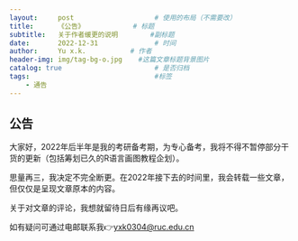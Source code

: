 ```yaml
---
layout:     post   				    # 使用的布局（不需要改）
title:      《公告》			# 标题 
subtitle:   关于作者缓更的说明        #副标题
date:       2022-12-31				# 时间
author:     Yu x.k.	          # 作者
header-img: img/tag-bg-o.jpg 	#这篇文章标题背景图片
catalog: true 						# 是否归档
tags:								#标签
    - 通告
---
```


## 公告

大家好，2022年后半年是我的考研备考期，为专心备考，我将不得不暂停部分干货的更新（包括筹划已久的R语言画图教程企划）。

思量再三，我决定不完全断更。在2022年接下去的时间里，我会转载一些文章，但仅仅是呈现文章原本的内容。

关于对文章的评论，我想就留待日后有缘再议吧。

如有疑问可通过电邮联系我👉yxk0304@ruc.edu.cn

